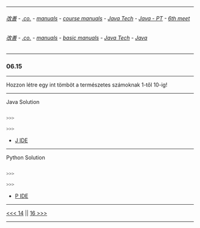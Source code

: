
---

###### [改善](https://github.com/ttltrk/0C/blob/master/README.MD) - [.co.](https://github.com/ttltrk/PRG/blob/master/CODING.MD) - [manuals](https://github.com/ttltrk/PRG/blob/master/MAN.MD) - [course manuals](https://github.com/ttltrk/PRG/blob/master/COUR_MAN.MD) - [Java Tech](https://github.com/ttltrk/PRG/blob/master/JAVA/DOC/CM/JT.MD) - [Java - PT](https://github.com/ttltrk/PRG/blob/master/JAVA/DOC/BJM/TOMI/JJ.MD) - [6th meet](https://github.com/ttltrk/PRG/blob/master/JAVA/DOC/BJM/TOMI/06/06.MD) 

###### [改善](https://github.com/ttltrk/0C/blob/master/README.MD) - [.co.](https://github.com/ttltrk/PRG/blob/master/CODING.MD) - [manuals](https://github.com/ttltrk/PRG/blob/master/MAN.MD) - [basic manuals](https://github.com/ttltrk/PRG/blob/master/MANUALS.MD) - [Java Tech](https://github.com/ttltrk/PRG/blob/master/JAVA/DOC/JT/JT.MD) - [Java](https://github.com/ttltrk/PRG/blob/master/JAVA/DOC/OJM/OJM.MD)

---

### 06.15

---

Hozzon létre egy int tömböt a természetes számoknak 1-től 10-ig!

---

Java Solution

```java

>>>

>>>
```

* [J IDE](https://www.tutorialspoint.com/compile_java_online.php) 

---

Python Solution

```python

>>>

>>>
```

* [P IDE](https://repl.it/@ttltrknet/YummyRedMp3)

---


[<<< 14](https://github.com/ttltrk/PRG/blob/master/JAVA/DOC/BJM/TOMI/06/14/14.MD) ||
[16 >>>](https://github.com/ttltrk/PRG/blob/master/JAVA/DOC/BJM/TOMI/06/16/16.MD)

---
